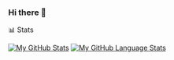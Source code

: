 ### Hi there 👋
📊 Stats

[![My GitHub Stats](https://github-readme-stats.vercel.app/api/?username=RusGol718&count_private=true&theme=darkmodeonly&showicons=true)]()
[![My GitHub Language Stats](https://github-readme-stats.vercel.app/api/top-langs/?username=RusGol718&langs_count=5&theme=darkmodeonly)]()
<!--
**RusGol718/RusGol718** is a ✨ _special_ ✨ repository because its `README.md` (this file) appears on your GitHub profile.

Here are some ideas to get you started:

- 🔭 I’m currently working on ...
- 🌱 I’m currently learning ...
- 👯 I’m looking to collaborate on ...
- 🤔 I’m looking for help with ...
- 💬 Ask me about ...
- 📫 How to reach me: ...
- 😄 Pronouns: ...
- ⚡ Fun fact: ...
-->
